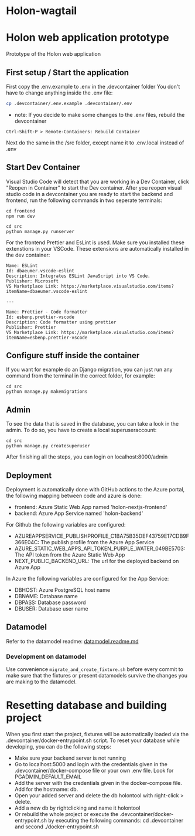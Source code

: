 # Holon-wagtail

# Holon web application prototype

Prototype of the Holon web application

## First setup / Start the application

First copy the .env.example to .env in the .devcontainer folder You don't have to change anything inside
the .env file:

```bash
cp .devcontainer/.env.example .devcontainer/.env
```

- note: If you decide to make some changes to the .env files, rebuild the devcontainer

```
Ctrl-Shift-P > Remote-Containers: Rebuild Container
```

Next do the same in the /src folder, except name it to .env.local instead of .env

## Start Dev Container

Visual Studio Code will detect that you are working in a Dev Container, click "Reopen in Container" to start the Dev container. After you reopen visual studio code in a devcontainer you are ready to start the backend and frontend, run the following commands in two seperate terminals:

```
cd frontend
npm run dev

cd src
python manage.py runserver
```

For the frontend Prettier and EsLint is used. Make sure you installed these extenstions in your VSCode. These extensions are automatically installed in the dev container:

```
Name: ESLint
Id: dbaeumer.vscode-eslint
Description: Integrates ESLint JavaScript into VS Code.
Publisher: Microsoft
VS Marketplace Link: https://marketplace.visualstudio.com/items?itemName=dbaeumer.vscode-eslint

---

Name: Prettier - Code formatter
Id: esbenp.prettier-vscode
Description: Code formatter using prettier
Publisher: Prettier
VS Marketplace Link: https://marketplace.visualstudio.com/items?itemName=esbenp.prettier-vscode

```

## Configure stuff inside the container

If you want for example do an Django migration, you can just run any command from the terminal in the correct folder, for example:

```
cd src
python manage.py makemigrations
```

## Admin

To see the data that is saved in the database, you can take a look in the admin.
To do so, you have to create a local superuseraccount:

```
cd src
python manage.py createsuperuser
```

After finishing all the steps, you can login on localhost:8000/admin

## Deployment

Deployment is automatically done with GitHub actions to the Azure portal, the following mapping between code and azure is done:

- frontend: Azure Static Web App named 'holon-nextjs-frontend'
- backend: Azure App Service named 'holon-backend'

For Github the following variables are configured:

- AZUREAPPSERVICE_PUBLISHPROFILE_C1BA75B35DEF43759E17CDB9F366E04C: The publish profile from the Azure App Service
- AZURE_STATIC_WEB_APPS_API_TOKEN_PURPLE_WATER_049BE5703: The API token from the Azure Static Web App
- NEXT_PUBLIC_BACKEND_URL: The url for the deployed backend on Azure App

In Azure the following variables are configured for the App Service:

- DBHOST: Azure PostgreSQL host name
- DBNAME: Database name
- DBPASS: Database password
- DBUSER: Database user name

## Datamodel

Refer to the datamodel readme: [datamodel.readme.md](src/holon/datamodel.readme.md)

### Development on datamodel

Use convenience `migrate_and_create_fixture.sh` before every commit to make sure that the fixtures or present datamodels survive the changes you are making to the datamodel.

# Resetting database and building project

When you first start the project, fixtures will be automatically loaded via the .devcontainer/docker-entrypoint.sh script.
To reset your database while developing, you can do the following steps:

- Make sure your backend server is not running
- Go to localhost:5000 and login with the credentials given in the .devcontainer/docker-compose file or your own .env file. Look for PGADMIN_DEFAULT_EMAIL
- Add the server with the credentials given in the docker-compose file. Add for the hostname: db.
- Open your added server and delete the db holontool with right-click > delete.
- Add a new db by rightclicking and name it holontool
- Or rebuild the whole project or execute the .devcontainer/docker-entrypoint.sh by executing the following commands: cd .devcontainer and second ./docker-entrypoint.sh
